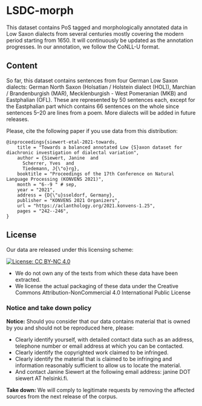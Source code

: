 # LSDC-morph

This dataset contains PoS tagged and morphologically annotated data in Low Saxon dialects from several centuries mostly covering the modern period starting from 1650. It will continuously be updated as the annotation progresses. In our annotation, we follow the CoNLL-U format. 

## Content

So far, this dataset contains sentences from four German Low Saxon dialects: German North Saxon (Holsatian / Holstein dialect (HOL)), Marchian / Brandenburgish (MAR), Mecklenburgish - West Pomeranian (MKB) and Eastphalian (OFL). These are represented by 50 sentences each, except for the Eastphalian part which contains 66 sentences on the whole since sentences 5–20 are lines from a poem. 
More dialects will be added in future releases. 

Please, cite the following paper if you use data from this distribution:

```
@inproceedings{siewert-etal-2021-towards,
    title = "Towards a balanced annotated Low {S}axon dataset for diachronic investigation of dialectal variation",
    author = {Siewert, Janine  and
      Scherrer, Yves  and
      Tiedemann, J{\"o}rg},
    booktitle = "Proceedings of the 17th Conference on Natural Language Processing (KONVENS 2021)",
    month = "6--9 " # sep,
    year = "2021",
    address = {D{\"u}sseldorf, Germany},
    publisher = "KONVENS 2021 Organizers",
    url = "https://aclanthology.org/2021.konvens-1.25",
    pages = "242--246",
}

```


## License

Our data are released under this licensing scheme:

[![License: CC BY-NC 4.0](https://licensebuttons.net/l/by-nc/4.0/80x15.png)](https://creativecommons.org/licenses/by-nc/4.0/)

- We do not own any of the texts from which these data have been extracted.
- We license the actual packaging of these data under the Creative Commons Attribution-NonCommercial 4.0 International Public License

### Notice and take down policy

**Notice:** Should you consider that our data contains material that is owned by you and should not be reproduced here, please:

- Clearly identify yourself, with detailed contact data such as an address, telephone number or email address at which you can be contacted.
- Clearly identify the copyrighted work claimed to be infringed.
- Clearly identify the material that is claimed to be infringing and information reasonably sufficient to allow us to locate the material.
- And contact Janine Siewert at the following email address: janine DOT siewert AT helsinki.fi.

**Take down:** We will comply to legitimate requests by removing the affected sources from the next release of the corpus.
